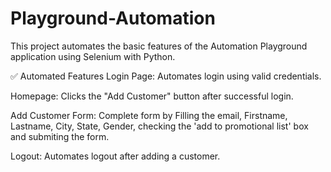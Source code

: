 # Playground-Automation
This project automates the basic features of the Automation Playground application using Selenium with Python. 

✅ Automated Features Login Page: Automates login using valid credentials.

Homepage: Clicks the "Add Customer" button after successful login.

Add Customer Form: Complete form by Filling the email, Firstname, Lastname, City, State, Gender, checking the 'add to promotional list' box and submiting the form.

Logout: Automates logout after adding a customer.
